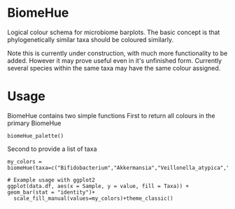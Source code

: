 # BiomeHue
Logical colour schema for microbiome barplots. The basic concept is that phylogenetically similar taxa should be coloured similarly. 

Note this is currently under construction, with much more functionality to be added. However it may prove useful even in it's unfinished form. Currently several species within the same taxa may have the same colour assigned.  

# Usage
BiomeHue contains two simple functions
First to return all colours in the primary BiomeHue 

```{r example}
biomeHue_palette()
```

Second to provide a list of taxa

```{r example}
my_colors = biomeHue(taxa=c("Bifidobacterium","Akkermansia","Veillonella_atypica","Muribaculaceae"))

# Example usage with ggplot2
ggplot(data.df, aes(x = Sample, y = value, fill = Taxa)) + geom_bar(stat = "identity")+
  scale_fill_manual(values=my_colors)+theme_classic()
```
